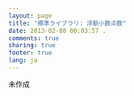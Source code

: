 ```yaml
---
layout: page
title: "標準ライブラリ: 浮動小数点数"
date: 2013-02-08 00:03:57 .
comments: true
sharing: true
footer: true
lang: ja
---
```


未作成
